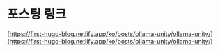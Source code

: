# 포스팅 링크
[https://first-hugo-blog.netlify.app/ko/posts/ollama-unity/ollama-unity/](https://first-hugo-blog.netlify.app/ko/posts/ollama-unity/ollama-unity/)
